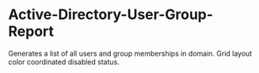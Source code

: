 # Active-Directory-User-Group-Report
Generates a list of all users and group memberships in domain. Grid layout color coordinated disabled status.
